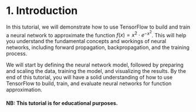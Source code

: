 # 1. Introduction

In this tutorial, we will demonstrate how to use TensorFlow to build and train a neural network to approximate the function $f(x) = x^2 \cdot e^{-x^2}$. This will help you understand the fundamental concepts and workings of neural networks, including forward propagation, backpropagation, and the training process.

We will start by defining the neural network model, followed by preparing and scaling the data, training the model, and visualizing the results. By the end of this tutorial, you will have a solid understanding of how to use TensorFlow to build, train, and evaluate neural networks for function approximation.

#### NB: This tutorial is for educational purposes.
